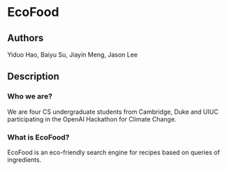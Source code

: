# EcoFood

## Authors
Yiduo Hao, Baiyu Su, Jiayin Meng, Jason Lee

## Description
### Who we are?
We are four CS undergraduate students from Cambridge, Duke and UIUC participating in the OpenAI Hackathon for Climate Change.

### What is EcoFood?
EcoFood is an eco-friendly search engine for recipes based on queries of ingredients.
